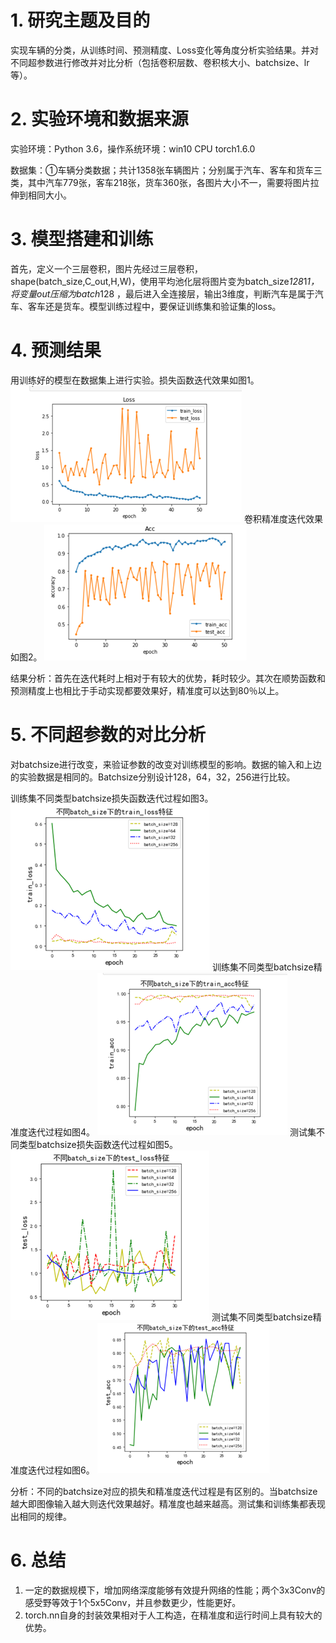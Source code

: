 # **1. 研究主题及目的**
实现车辆的分类，从训练时间、预测精度、Loss变化等角度分析实验结果。并对不同超参数进行修改并对比分析（包括卷积层数、卷积核大小、batchsize、lr等）。
# **2. 实验环境和数据来源**
实验环境：Python 3.6，操作系统环境：win10  CPU  torch1.6.0

数据集：①车辆分类数据；共计1358张车辆图片；分别属于汽车、客车和货车三类，其中汽车779张，客车218张，货车360张，各图片大小不一，需要将图片拉伸到相同大小。
# **3. 模型搭建和训练**
首先，定义一个三层卷积，图片先经过三层卷积，shape(batch_size,C_out,H,W)，使用平均池化层将图片变为batch_size*128*1*1，将变量out压缩为batch*128 ，最后进入全连接层，输出3维度，判断汽车是属于汽车、客车还是货车。模型训练过程中，要保证训练集和验证集的loss。
# **4. 预测结果**
用训练好的模型在数据集上进行实验。损失函数迭代效果如图1。
<img src="1.png">
卷积精准度迭代效果如图2。
<img src="2.png">

结果分析：首先在迭代耗时上相对于有较大的优势，耗时较少。其次在顺势函数和预测精度上也相比于手动实现都要效果好，精准度可以达到80％以上。
# **5. 不同超参数的对比分析**
对batchsize进行改变，来验证参数的改变对训练模型的影响。数据的输入和上边的实验数据是相同的。Batchsize分别设计128，64，32，256进行比较。

训练集不同类型batchsize损失函数迭代过程如图3。
<img src="3.png">
训练集不同类型batchsize精准度迭代过程如图4。
<img src="4.png">
测试集不同类型batchsize损失函数迭代过程如图5。
<img src="5.png">
测试集不同类型batchsize精准度迭代过程如图6。
<img src="6.png">

分析：不同的batchsize对应的损失和精准度迭代过程是有区别的。当batchsize越大即图像输入越大则迭代效果越好。精准度也越来越高。测试集和训练集都表现出相同的规律。
# **6. 总结**
1. 一定的数据规模下，增加网络深度能够有效提升网络的性能；两个3x3Conv的感受野等效于1个5x5Conv，并且参数更少，性能更好。
2. torch.nn自身的封装效果相对于人工构造，在精准度和运行时间上具有较大的优势。




